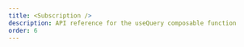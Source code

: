 ```yaml
---
title: <Subscription />
description: API reference for the useQuery composable function
order: 6
---
```

